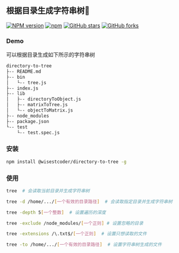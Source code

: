 ## 根据目录生成字符串树🌲

[![NPM version](https://img.shields.io/npm/v/@wisestcoder/directory-to-tree.svg?style=flat)](https://npmjs.org/package/directory-to-tree)
[![npm](https://img.shields.io/npm/dt/@wisestcoder/directory-to-tree.svg)](https://npmjs.org/package/directory-to-tree)
[![GitHub stars](https://img.shields.io/github/stars/WisestCoder/directory-to-tree.svg?style=social&label=Star)](https://github.com/WisestCoder/directory-to-tree)
[![GitHub forks](https://img.shields.io/github/forks/WisestCoder/directory-to-tree.svg?style=social&label=Fork)](https://github.com/WisestCoder/directory-to-tree)

### Demo
可以根据目录生成如下所示的字符串树
```txt
directory-to-tree
├-- README.md
├-- bin
│   └-- tree.js
├-- index.js
├-- lib
│   ├-- directoryToObject.js
│   ├-- matrixToTree.js
│   └-- objectToMatrix.js
├-- node_modules
├-- package.json
└-- test
    └-- test.spec.js
```

### 安装

```bash
npm install @wisestcoder/directory-to-tree -g
```

### 使用

```bash
tree  # 会读取当前目录并生成字符串树

tree -d /home/.../[一个有效的目录路径]  # 会读取指定目录并生成字符串树

tree -depth 5[一个整数]  # 设置遍历的深度

tree -exclude /node_modules/[一个正则] # 设置忽略的目录

tree -extensions /\.txt$/[一个正则]  # 设置只想读取的文件

tree -to /home/.../[一个有效的目录路径]  # 设置字符串树生成的文件
```
